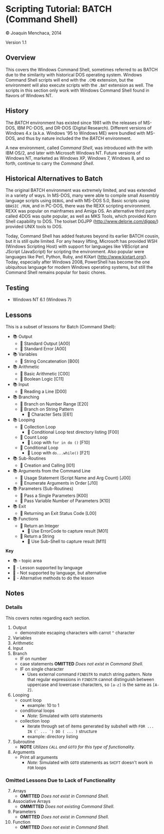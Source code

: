 # Scripting Tutorial: BATCH (Command Shell)

© Joaquin Menchaca, 2014

Version 1.1

## Overview

This covers the Windows Command Shell, sometimes referred to as BATCH due to the similarity with historical DOS operating system.  Windows Command Shell scripts will end with the ```.CMD``` extension, but the environment will also execute scripts with the ```.BAT``` extension as well.  The scripts in this section only work with Windows Command Shell found in flavors of Windows NT.

## History

The *BATCH* environment has existed since 1981 with the releases of MS-DOS, IBM PC-DOS, and DR-DOS (Digital Research). Different versions of Windows 4.x (a.k.a. Windows '95 to Windows ME) were bundled with MS-DOS, and thus by nature included the the *BATCH* environment.

A new environment, called *Command Shell*, was introduced with the with IBM OS/2, and later with Microsoft Windows NT.  Future versions of Windows NT, marketed as Windows XP, Windows 7, Windows 8, and so forth, continue to carry the *Command Shell*.

## Historical Alternatives to Batch

The original BATCH environment was extremely limited, and was extended in a variety of ways.  In MS-DOS, many were able to compile small Assembly language scripts using ```DEBUG```, and with MS-DOS 5.0, Basic scripts using  ```QBASIC /RUN```, and in PC-DOS, there was the REXX scripting environment.  REXX was popular on mainframes and Amiga OS.  An alternative third party called 4DOS was quite popular, as well as MKS Tools, which provided Korn Shell capability to DOS. The toolset DGJPP (http://www.delorie.com/djgpp/) provided UNIX tools to DOS.  

Today, Command Shell has added features beyond its earlier BATCH cousin, but it is still quite limited.  For any heavy lifting, Microsoft has provided WSH (Windows Scripting Host) with support for languages like VBScript and JScript (JavaScript) for scripting the environment.  Also popular were languages like Perl, Python, Ruby, and KiXart (http://www.kixtart.org/).  Today, especially after Windows 2008, PowerShell has become the one ubiquitous language for modern Windows operating systems, but still the Command Shell remains popular for basic chores.

## Testing

* Windows NT 6.1 (Windows 7)

## Lessons

This is a subset of lessons for Batch (Command Shell):

* :books: Output
  * :green_book: Standard Output [A00]
  * :green_book: Standard Error [A00]
* :books: Variables
  * :green_book: String Concatenation [B00]
* :books: Arithmetic
  * :green_book: Basic Arithmetic [C00]
  * :closed_book: Boolean Logic [C11]
* :books: Input
  * :green_book: Reading a Line [D00]
* :books: Branching
  * :green_book: Branch on Number Range [E20]
  * :closed_book: Branch on String Pattern
    * :page_facing_up: Character Sets [E61]
* :books: Looping
  * :green_book: Collection Loop
    * :page_facing_up: Conditional Loop test directory listing [F00]
  * :green_book: Count Loop
      * :page_facing_up: Loop with `for in do ()` [F10]
  * :closed_book: Conditional Loop
      * :page_facing_up: Loop with `do...while()` [F21]
* :books: Sub-Routines
  * :closed_book: Creation and Calling [I01]
* :books: Arguments from the Command Line
  * :green_book: Usage Statement (Script Name and Arg Count) [J00]
  * :green_book: Enumerate Arguments in Order [J10]
* :books: Parameters (Sub-Routines)
  * :green_book: Pass a Single Parameters [K00]
  * :green_book: Pass Variable Number of Parameters [K10]
* :books: Exit
  * :green_book: Returning an Exit Status Code [L00]
* :books: Functions
  * :closed_book: Return an Integer
    * :page_facing_up: Use ErrorCode to capture result [M01]
  * :closed_book: Return a String
    * :page_facing_up: Use Sub-Shell to capture result [M11]

**Key**
* :books: - topic area
* :green_book: - Lesson supported by language
* :closed_book: - Not supported by language, but alternative
* :page_facing_up: - Alternative methods to do the lesson

## Notes

### Details

This covers notes regarding each section.

1. Output
   * demonstrate escaping characters with carrot ```^``` character
2. Variables
3. Arithmetic
4. Input
5. Branch
   * IF on number
   * case statements **OMITTED** *Does not exist in Command Shell.*
   * IF on single character
     * Uses external command ```FINDSTR``` to match string pattern.  Note that regular expressions in ```FINDSTR``` cannot distinguish between uppercase and lowercase characters, so ```[a-z]``` is the same as ```[A-Z]```.
6. Looping
   * count loop
      * example: 10 to 1
   * conditional loops
      * *Note:* Simulated with ```GOTO``` statements
   * collection loop
      * iterate through set of items generated by subshell with ```FOR ... IN (` ... `) DO ( ... )``` structure
      * example: directory listing
9. Subroutine
   * **NOTE** *Utilizes ```CALL``` and ```GOTO``` for this type of functionality.*
10. Arguments
    * Print all arguments
      * *Note:* Simulated with ```GOTO``` statements as ```SHIFT``` doesn't work in ```FOR``` loops

### Omitted Lessons Due to Lack of Functionality

7. Arrays
   * **OMITTED** *Does not exist in Command Shell.*
8. Associative Arrays
   * **OMMITTED** *Does not existing Command Shell.*
11. Parameters
    * **OMITTED** *Does not exist in Command Shell.*
12. Function
    * **OMITTED** *Does not exist in Command Shell.*

